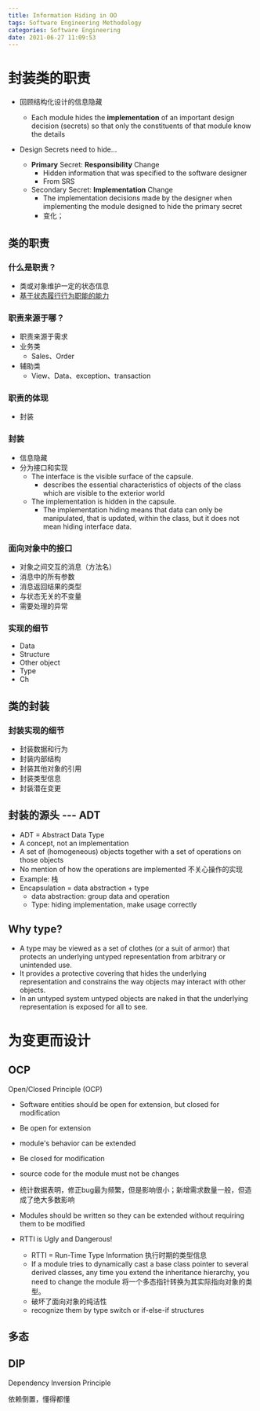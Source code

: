 ```yaml
---
title: Information Hiding in OO
tags: Software Engineering Methodology
categories: Software Engineering
date: 2021-06-27 11:09:53
---
```


# 封装类的职责 

<!--more-->

* 回顾结构化设计的信息隐藏
  * Each module hides the **implementation** of an important design decision (secrets) so that only the constituents of that module know the details

* Design Secrets need to hide…
  * **Primary** Secret: **Responsibility** Change 
    * Hidden information that was specified to the software designer
    * From SRS
  * Secondary Secret: **Implementation** Change
    * The implementation decisions made by the designer when implementing the module designed to hide the primary secret
    * 变化；

## 类的职责 

### 什么是职责？
* 类或对象维护⼀定的状态信息 
* <u>基于状态履行行为职能的能⼒</u>

### 职责来源于哪？

* 职责来源于需求
* 业务类 
  * Sales、Order
* 辅助类 
  * View、Data、exception、transaction

### 职责的体现

* 封装

### 封装

* 信息隐藏 
* 分为接⼝和实现 
  * The interface is the visible surface of the capsule.
    * describes the essential characteristics of objects of the class which are visible to the exterior world
  * The implementation is hidden in the capsule.
    * The implementation hiding means that data can only be manipulated, that is updated, within the class, but it does not mean hiding interface data.

### ⾯向对象中的接⼝
* 对象之间交互的消息（⽅法名） 
* 消息中的所有参数 
* 消息返回结果的类型 
* 与状态⽆关的不变量 
* 需要处理的异常

### 实现的细节
* Data 
* Structure 
* Other object 
* Type 
* Ch

## 类的封装

### 封装实现的细节

* 封装数据和⾏为 
* 封装内部结构 
* 封装其他对象的引⽤ 
* 封装类型信息 
* 封装潜在变更



## 封装的源头 --- ADT

*  ADT = Abstract Data Type 
  * A concept, not an implementation 
  * A set of (homogeneous) objects together with a set of operations on those objects 
  * No mention of how the operations are implemented 不关心操作的实现
  * Example: 栈
* Encapsulation = data abstraction + type 
  * data abstraction: group data and operation 
  * Type: hiding implementation, make usage correctly 

## Why type?

* A type may be viewed as a set of clothes (or a suit of armor) that protects an underlying untyped representation from arbitrary or unintended use.
* It provides a protective covering that hides the underlying representation and constrains the way objects may interact with other objects.
* In an untyped system untyped objects are naked in that the underlying representation is exposed for all to see.

# 为变更⽽设计

## OCP

Open/Closed Principle (OCP)

* Software entities should be open for extension, but closed for modification 

*  Be open for extension 

  * module's behavior can be extended

*  Be closed for modification 

  * source code for the module must not be changes

* 统计数据表明，修正bug最为频繁，但是影响很⼩；新增需求数量⼀般，但造成了绝⼤多数影响

* Modules should be written so they can be extended without requiring them to be modified

  

* RTTI is Ugly and Dangerous! 
  * RTTI = Run-Time Type Information 执行时期的类型信息
  * If a module tries to dynamically cast a base class pointer to several derived classes, any time you extend the inheritance hierarchy, you need to change the module 将一个多态指针转换为其实际指向对象的类型。 
  * 破坏了面向对象的纯洁性
  * recognize them by type switch or if-else-if structures

##   多态

 ## DIP

Dependency Inversion Principle 

依赖倒置，懂得都懂
